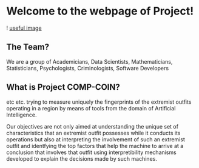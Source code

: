 # Welcome to the webpage of Project!
! [useful image](/images/Government_1_b.jpg)
## The Team?
We are a group of Academicians, Data Scientists, Mathematicians, Statisticians, Psychologists, Criminologists, Software Developers 

## What is Project COMP-COIN?
etc etc. trying to measure uniquely the fingerprints of the extremist outfits operating in a region by means of tools from the domain of Artificial Intelligence. 

Our objectives are not only aimed at understanding the unique set of characteristics that an extremist outfit possesses while it conducts its operations but also at interpreting the involvement of such an extremist outfit and identfying the top factors that help the machine to arrive at a conclusion that involves that outfit using interpretibility mechanisms developed to explain the decisions made by such machines.


